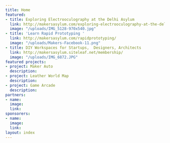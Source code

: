 ```yaml
---
title: Home
featured:
- title: Exploring Electrooculography at the Delhi Asylum
  link: http://makersasylum.com/exploring-electrooculography-at-the-delhi-asylum/
  image: "/uploads/IMG_5128-970x540.jpg"
- title: 'Learn Rapid Prototyping '
  link: http://makersasylum.com/rapidprototyping/
  image: "/uploads/Makers-Facebook-11.png"
- title: DIY Workspaces for Startups,  Designers, Architects
  link: http://makersasylum.siteleaf.net/membership/
  image: "/uploads/IMG_6872.JPG"
featured projects:
- project: Maker Auto
  description: 
- project: Leather World Map
  description: 
- project: Game Arcade
  description: 
partners:
- name: 
  image: 
  link: 
sponsorers:
- name: 
  image: 
  link: 
layout: index
---
```


